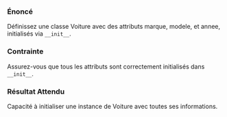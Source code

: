 ### Énoncé 

Définissez une classe Voiture avec des attributs marque, modele, et annee, initialisés via ```__init__```.

### Contrainte 

Assurez-vous que tous les attributs sont correctement initialisés dans ```__init__```.

### Résultat Attendu 

Capacité à initialiser une instance de Voiture avec toutes ses informations.